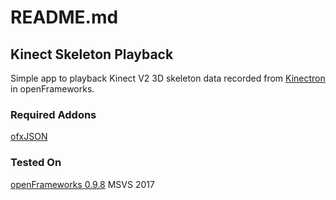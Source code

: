 # README.md
## Kinect Skeleton Playback

Simple app to playback Kinect V2 3D skeleton data recorded from [Kinectron](https://kinectron.github.io/) in openFrameworks.

### Required Addons
[ofxJSON](https://github.com/jeffcrouse/ofxJSON)

### Tested On
[openFrameworks 0.9.8](https://openframeworks.cc/download/older/)
MSVS 2017
